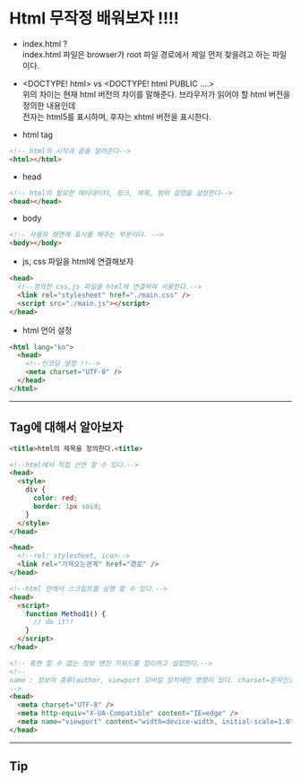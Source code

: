 # Html 무작정 배워보자 !!!!

- index.html ?  
  index.html 파일은 browser가 root 파일 경로에서 제일 먼저 찾을려고 하는 파일이다.

- <DOCTYPE! html> vs <DOCTYPE! html PUBLIC ....>  
  위의 차이는 현재 html 버전의 차이를 말해준다. 브라우저가 읽어야 할 html 버전을 정의한 내용인데  
  전자는 html5를 표시하며, 후자는 xhtml 버전을 표시한다.

- html tag

```html
<!-- html의 시작과 끝을 알려준다-->
<html></html>
```

- head

```html
<!-- html의 필요한 메타데이터, 링크, 제목, 범위 설명을 설정한다-->
<head></head>
```

- body

```html
<!-- 사용자 화면에 표시를 해주는 부분이다. -->
<body></body>
```

- js, css 파일을 html에 연결해보자

```html
<head>
  <!--정의한 css,js 파일을 html에 연결하여 사용한다.-->
  <link rel="stylesheet" href="./main.css" />
  <script src="./main.js"></script>
</head>
```

- html 언어 설정

```html
<html lang="ko">
  <head>
    <!--인코딩 설정 !!-->
    <meta charset="UTF-8" />
  </head>
</html>
```

---

## Tag에 대해서 알아보자

```html
<title>html의 제목을 정의한다.<title>
```

```html
<!--html에서 직접 선언 할 수 있다.-->
<head>
  <style>
    div {
      color: red;
      border: 1px soid;
    }
  </style>
</head>
```

```html
<head>
  <!--rel: stylesheet, icon-->
  <link rel="가져오는관계" href="경로" />
</head>
```

```html
<!--html 안에서 스크립트를 실행 할 수 있다.-->
<head>
  <script>
    function Method1() {
      // do it!!
    }
  </script>
</head>
```

```html
<!-- 표현 할 수 없는 정보 엔진 키워드를 정리하고 설정한다.-->
<!--
name : 정보의 종류(author, viewport 모바일 장치에만 영향이 있다. charset=문자인코딩방식) content : 정보의 값
-->
<head>
  <meta charset="UTF-8" />
  <meta http-equiv="X-UA-Compatible" content="IE=edge" />
  <meta name="viewport" content="width=device-width, initial-scale=1.0" />
</head>
```

---

## Tip
